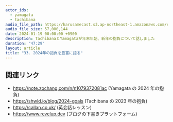 ```yaml
---
actor_ids:
  - yamagata
  - tachibana
audio_file_path: https://harusamecast.s3.ap-northeast-1.amazonaws.com/episodes/33.mp3
audio_file_size: 57,000,144
date: 2024-01-19 00:00:00 +0900
description: TachibanaとYamagataが年末年始、新年の抱負について話しました
duration: "47:29"
layout: article
title: "33. 2024年の抱負を豊富に語る"
---
```


## 関連リンク

- https://note.zochang.com/n/n1079372081ac (Yamagata の 2024 年の抱負)
- https://shwld.io/blog/2024-goals (Tachibana の 2023 年の抱負)
- https://callan.co.uk/ (英会話レッスン)
- https://www.revelup.dev (ブログの下書きプラットフォーム)

